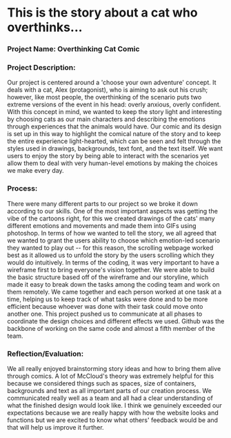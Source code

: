 # This is the story about a cat who overthinks...

### Project Name: Overthinking Cat Comic

### Project Description: 
Our project is centered around a 'choose your own adventure' concept. It deals with a cat, Alex (protagonist), who is aiming to ask out his crush; however, like most people, the overthinking of the scenario puts two extreme versions of the event in his head: overly anxious, overly confident. With this concept in mind, we wanted to keep the story light and interesting by choosing cats as our main characters and describing the emotions through experiences that the animals would have. Our comic and its design is set up in this way to highlight the comical nature of the story and to keep the entire experience light-hearted, which can be seen and felt through the styles used in drawings, backgrounds, text font, and the text itself. We want users to enjoy the story by being able to interact with the scenarios yet allow them to deal with very human-level emotions by making the choices we make every day.

### Process: 
There were many different parts to our project so we broke it down according to our skills. One of the most important aspects was getting the vibe of the cartoons right, for this we created drawings of the cats' many different emotions and movements and made them into GIFs using photoshop. In terms of how we wanted to tell the story, we all agreed that we wanted to grant the users ability to choose which emotion-led scenario they wanted to play out -- for this reason, the scrolling webpage worked best as it allowed us to unfold the story by the users scrolling which they would do intuitively. 
In terms of the coding, it was very important to have a wireframe first to bring everyone's vision together. We were able to build the basic structure based off of the wireframe and our storyline, which made it easy to break down the tasks among the coding team and work on them remotely. We came together and each person worked at one task at a time, helping us to keep track of what tasks were done and to be more efficient because whoever was done with their task could move onto another one. This project pushed us to communicate at all phases to coordinate the design choices and different effects we used. Github was the backbone of working on the same code and almost a fifth member of the team.

### Reflection/Evaluation: 
We all really enjoyed brainstorming story ideas and how to bring them alive through comics. A lot of McCloud's theory was extremely helpful for this because we considered things such as spaces, size of containers, backgrounds and text as all important parts of our creation process. We communicated really well as a team and all had a clear understanding of what the finished design would look like. I think we genuinely exceeded our expectations because we are really happy with how the website looks and functions but we are excited to know what others' feedback would be and that will help us improve it further. 
